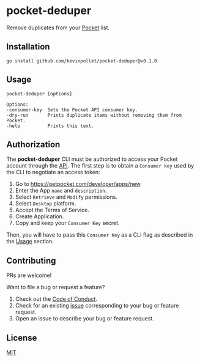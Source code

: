 # pocket-deduper

Remove duplicates from your [Pocket](https://app.getpocket.com/) list.

## Installation

```shell
go install github.com/kevinpollet/pocket-deduper@v0.1.0
```

## Usage

```shell
pocket-deduper [options]

Options:
-consumer-key  Sets the Pocket API consumer key.
-dry-run       Prints duplicate items without removing them from Pocket.
-help          Prints this text.
```

## Authorization

The **pocket-deduper** CLI must be authorized to access your Pocket account through
the [API](https://getpocket.com/developer/). The first step is to obtain a `Consumer key` used by the CLI to negotiate
an access token:

1. Go to https://getpocket.com/developer/apps/new.
2. Enter the App `name` and `description`.
3. Select `Retrieve` and `Modify` permissions.
4. Select `Desktop` platform.
5. Accept the Terms of Service.
6. Create Application.
7. Copy and keep your `Consumer Key` secret.

Then, you will have to pass this `Consumer Key` as a CLI flag as described in the [Usage](#usage) section.

## Contributing

PRs are welcome!

Want to file a bug or request a feature?

1. Check out the [Code of Conduct](./CODE_OF_CONDUCT.md).
2. Check for an existing [issue](https://github.com/kevinpollet/pocket-deduper/issues) corresponding to your bug or
   feature request.
3. Open an issue to describe your bug or feature request.

## License

[MIT](./LICENSE)
